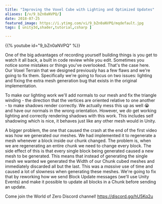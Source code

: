 ```yaml
---
title: "Improving the Voxel Cube with Lighting and Optimized Updates"
aliases: [/v/9_bZn0aNVPQ/]
date: 2018-07-25
featured_image: https://i.ytimg.com/vi/9_bZn0aNVPQ/mqdefault.jpg
tags: [ unity3d,shader,tutorial,csharp ]

---
```


{{% youtube id="9_bZn0aNVPQ" %}}

One of the big advantages of recording yourself building things is you get to watch it all back, a built in code review while you edit. Sometimes you notice some mistakes or things you've overlooked. That's the case here. Our Voxel Terrain that we designed previously has a few flaws and we're going to fix them. Specifically we're going to focus on two issues: lighting and fixing the extra mesh generation bug that exists in the original implementation.

To make our lighting work we'll add normals to our mesh and fix the triangle winding - the direction that the vertices are oriented relative to one another - to make shadows render correctly. We actually mess this up as well 😭 and have our normals in the wrong orientation. However, we _do_ get working lighting and correctly rendering shadows with this work. This includes self shadowing which is nice, it behaves just like any other mesh would in Unity.

A bigger problem, the one that caused the crash at the end of the first video was how we generated our meshes. We had implemented it to regenerate a mesh whenever a block inside our chunk changed. The problem is, when we are regenerating an entire chunk we need to change every block. The side effect of this is that every single block being generated caused a new mesh to be generated. This means that instead of generating the single mesh we wanted we generated the Width of our Chunk cubed meshes and immediately discarded all but the last. This was a *massive* use of time and caused a lot of slowness when generating these meshes. We're going to fix that by reworking how we send Block Update messages (we'll use Unity Events) and make it possible to update all blocks in a Chunk before sending an update.

Come join the World of Zero Discord channel!  https://discord.gg/hU5Kq2u